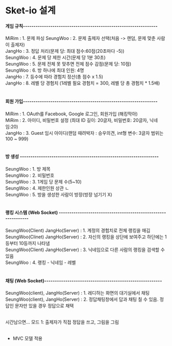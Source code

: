 # Sket-io 설계

#### 게임 규칙----------------------------------------------------------------  
MiRim :    1. 문제 파싱
SeungWoo : 2. 문제 출제자 선택(처음 -> 랜덤, 문제 맞춘 사람이 출제자)  
JangHo :   3. 정답 처리(문제 당: 최대 점수:60점(20초마다 -5))  
SeungWoo : 4. 문제 당 제한 시간(문제 당 1분 30초)  
SeungWoo : 5. 문제 전체 못 맞추면 전체 점수 감점(문제 당: 10점)  
SeungWoo : 6. 방 하나에 최대 인원: 4명  
JangHo   : 7. 등수에 따라 경험치 정산(총 점수 x 1.5)  
JangHo   : 8. 레벨 당 경험치 (1레벨 필요 경험치 = 300, 레벨 당 총 경험치 * 1.5배)  
<br>



#### 회원 가입----------------------------------------------------------------  
MiRim    : 1. OAuth를 Facebook, Google 로그인, 회원가입 (해킹막아)  
MiRim    : 2. 아이디, 비밀번호 설정 (최대 ID 길이: 20글자, 비밀번호: 20글자, 닉네임:20)  
JangHo   : 3. Guest 임시 아이디(랜덤 때려박자 : 승우의견, int형 변수: 3글자 범위는 100 ~ 999)  
<br>




#### 방 생성 ------------------------------------------------------------------  
SeungWoo : 1. 방 제목  
SeungWoo : 2. 비밀번호  
SeungWoo : 3. 1게임 당 문제 수(5~10)  
SeungWoo : 4. 제한인원 상관 ㄴ  
SeungWoo : 5. 방을 생성한 사람이 방장(방장 넘기기 X)  
<br>




#### 랭킹 시스템 (Web Socket) --------------------------------------------------------------  
SeungWoo(Client) JangHo(Server) : 1. 계정의 경험치로 전체 랭킹을 매김  
SeungWoo(Clinet) JangHo(Server) : 2. 자신의 랭킹을 상단에 보여주고 하단에는 1등부터 10등까지 나타냄  
SeungWoo(Client) JangHo(Server) : 3. 닉네임으로 다른 사람의 랭킹을 검색할 수 있음  
SeungWoo : 4. 랭킹 - 닉네임 - 레벨  
<br>



#### 채팅 (Web Socket)--------------------------------------------------------
SeungWoo(client), JangHo(Server) : 1. 레디하는 화면의 대기실에서 채팅
SeungWoo(client), JangHo(Server) : 2. 정답채팅창에서 답과 채팅 칠 수 있음. 정답인 문자만 있을 경우 정답으로 채택  



<br>
시간남으면...  
모드 1: 출제자가 직접 정답을 쓰고, 그림을 그림  
<br><br>

+ MVC 모델 적용<br>
